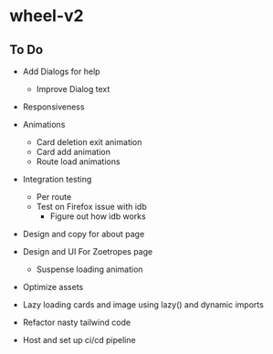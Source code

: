 # wheel-v2

## To Do

- Add Dialogs for help
  - Improve Dialog text
- Responsiveness
- Animations
  - Card deletion exit animation 
  - Card add animation
  - Route load animations 
- Integration testing
  - Per route
  - Test on Firefox issue with idb
    - Figure out how idb works
- Design and copy for about page
- Design and UI For Zoetropes page
  - Suspense loading animation
- Optimize assets
- Lazy loading cards and image using lazy() and dynamic imports
- Refactor nasty tailwind code

- Host and set up ci/cd pipeline